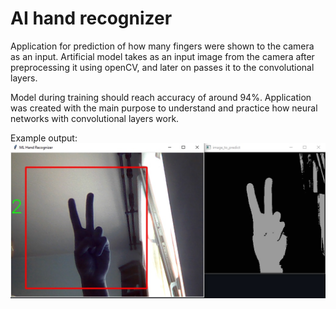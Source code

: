 # AI hand recognizer

Application for prediction of how many fingers were shown to the camera as an input. Artificial model takes as an input image from the camera after preprocessing it using openCV, and later on passes it to the convolutional layers. 

Model during training should reach accuracy of around 94%. Application was created with the main purpose to understand and practice how neural networks with convolutional layers work. 

Example output:
![Example output](/example_output/example_output_2.jpg)
